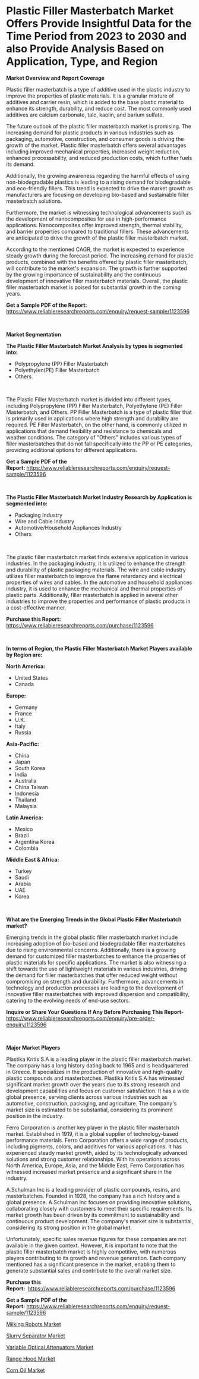 <p><h1>Plastic Filler Masterbatch Market Offers Provide Insightful Data for the Time Period from 2023 to 2030 and also Provide Analysis Based on Application, Type, and Region</h1></p><p><strong>Market Overview and Report Coverage</strong></p>
<p><p>Plastic filler masterbatch is a type of additive used in the plastic industry to improve the properties of plastic materials. It is a granular mixture of additives and carrier resin, which is added to the base plastic material to enhance its strength, durability, and reduce cost. The most commonly used additives are calcium carbonate, talc, kaolin, and barium sulfate.</p><p>The future outlook of the plastic filler masterbatch market is promising. The increasing demand for plastic products in various industries such as packaging, automotive, construction, and consumer goods is driving the growth of the market. Plastic filler masterbatch offers several advantages including improved mechanical properties, increased weight reduction, enhanced processability, and reduced production costs, which further fuels its demand.</p><p>Additionally, the growing awareness regarding the harmful effects of using non-biodegradable plastics is leading to a rising demand for biodegradable and eco-friendly fillers. This trend is expected to drive the market growth as manufacturers are focusing on developing bio-based and sustainable filler masterbatch solutions.</p><p>Furthermore, the market is witnessing technological advancements such as the development of nanocomposites for use in high-performance applications. Nanocomposites offer improved strength, thermal stability, and barrier properties compared to traditional fillers. These advancements are anticipated to drive the growth of the plastic filler masterbatch market.</p><p>According to the mentioned CAGR, the market is expected to experience steady growth during the forecast period. The increasing demand for plastic products, combined with the benefits offered by plastic filler masterbatch, will contribute to the market's expansion. The growth is further supported by the growing importance of sustainability and the continuous development of innovative filler masterbatch materials. Overall, the plastic filler masterbatch market is poised for substantial growth in the coming years.</p></p>
<p><strong>Get a Sample PDF of the Report:</strong> <a href="https://www.reliableresearchreports.com/enquiry/request-sample/1123596">https://www.reliableresearchreports.com/enquiry/request-sample/1123596</a></p>
<p>&nbsp;</p>
<p><strong>Market Segmentation</strong></p>
<p><strong>The Plastic Filler Masterbatch Market Analysis by types is segmented into:</strong></p>
<p><ul><li>Polypropylene (PP) Filler Masterbatch</li><li>Polyethylen(PE) Filler Masterbatch</li><li>Others</li></ul></p>
<p>&nbsp;</p>
<p><p>The Plastic Filler Masterbatch market is divided into different types, including Polypropylene (PP) Filler Masterbatch, Polyethylene (PE) Filler Masterbatch, and Others. PP Filler Masterbatch is a type of plastic filler that is primarily used in applications where high strength and durability are required. PE Filler Masterbatch, on the other hand, is commonly utilized in applications that demand flexibility and resistance to chemicals and weather conditions. The category of "Others" includes various types of filler masterbatches that do not fall specifically into the PP or PE categories, providing additional options for different applications.</p></p>
<p><strong>Get a Sample PDF of the Report:</strong>&nbsp;<a href="https://www.reliableresearchreports.com/enquiry/request-sample/1123596">https://www.reliableresearchreports.com/enquiry/request-sample/1123596</a></p>
<p>&nbsp;</p>
<p><strong>The Plastic Filler Masterbatch Market Industry Research by Application is segmented into:</strong></p>
<p><ul><li>Packaging Industry</li><li>Wire and Cable Industry</li><li>Automotive/Household Appliances Industry</li><li>Others</li></ul></p>
<p>&nbsp;</p>
<p><p>The plastic filler masterbatch market finds extensive application in various industries. In the packaging industry, it is utilized to enhance the strength and durability of plastic packaging materials. The wire and cable industry utilizes filler masterbatch to improve the flame retardancy and electrical properties of wires and cables. In the automotive and household appliances industry, it is used to enhance the mechanical and thermal properties of plastic parts. Additionally, filler masterbatch is applied in several other industries to improve the properties and performance of plastic products in a cost-effective manner.</p></p>
<p><strong>Purchase this Report:</strong>&nbsp; <a href="https://www.reliableresearchreports.com/purchase/1123596">https://www.reliableresearchreports.com/purchase/1123596</a></p>
<p>&nbsp;</p>
<p><strong>In terms of Region, the Plastic Filler Masterbatch Market Players available by Region are:</strong></p>
<p>
    <p> <strong> North America: </strong>
        <ul>
            <li>United States</li>
            <li>Canada</li>
        </ul>
        </p> 
    <p> <strong> Europe: </strong>
        <ul>
            <li>Germany</li>
            <li>France</li>
            <li>U.K.</li>
            <li>Italy</li>
            <li>Russia</li>
        </ul>
        </p> 
    <p> <strong> Asia-Pacific: </strong>
        <ul>
            <li>China</li>
            <li>Japan</li>
            <li>South Korea</li>
            <li>India</li>
            <li>Australia</li>
            <li>China Taiwan</li>
            <li>Indonesia</li>
            <li>Thailand</li>
            <li>Malaysia</li>
        </ul>
        </p> 
    <p> <strong> Latin America: </strong>
        <ul>
            <li>Mexico</li>
            <li>Brazil</li>
            <li>Argentina Korea</li>
            <li>Colombia</li>
        </ul>
        </p> 
    <p> <strong> Middle East & Africa: </strong>
        <ul>
            <li>Turkey</li>
            <li>Saudi</li>
            <li>Arabia</li>
            <li>UAE</li>
            <li>Korea</li>
        </ul>
    </p>
    </p>
<p>&nbsp;</p>
<p><strong>What are the Emerging Trends in the Global Plastic Filler Masterbatch market?</strong></p>
<p><p>Emerging trends in the global plastic filler masterbatch market include increasing adoption of bio-based and biodegradable filler masterbatches due to rising environmental concerns. Additionally, there is a growing demand for customized filler masterbatches to enhance the properties of plastic materials for specific applications. The market is also witnessing a shift towards the use of lightweight materials in various industries, driving the demand for filler masterbatches that offer reduced weight without compromising on strength and durability. Furthermore, advancements in technology and production processes are leading to the development of innovative filler masterbatches with improved dispersion and compatibility, catering to the evolving needs of end-use sectors.</p></p>
<p><strong>Inquire or Share Your Questions If Any Before Purchasing This Report</strong>- <a href="https://www.reliableresearchreports.com/enquiry/pre-order-enquiry/1123596">https://www.reliableresearchreports.com/enquiry/pre-order-enquiry/1123596</a></p>
<p>&nbsp;</p>
<p><strong>Major Market Players</strong></p>
<p><p>Plastika Kritis S.A is a leading player in the plastic filler masterbatch market. The company has a long history dating back to 1965 and is headquartered in Greece. It specializes in the production of innovative and high-quality plastic compounds and masterbatches. Plastika Kritis S.A has witnessed significant market growth over the years due to its strong research and development capabilities and focus on customer satisfaction. It has a wide global presence, serving clients across various industries such as automotive, construction, packaging, and agriculture. The company's market size is estimated to be substantial, considering its prominent position in the industry.</p><p>Ferro Corporation is another key player in the plastic filler masterbatch market. Established in 1919, it is a global supplier of technology-based performance materials. Ferro Corporation offers a wide range of products, including pigments, colors, and additives for various applications. It has experienced steady market growth, aided by its technologically advanced solutions and strong customer relationships. With its operations across North America, Europe, Asia, and the Middle East, Ferro Corporation has witnessed increased market presence and a significant share in the industry.</p><p>A.Schulman Inc is a leading provider of plastic compounds, resins, and masterbatches. Founded in 1928, the company has a rich history and a global presence. A.Schulman Inc focuses on providing innovative solutions, collaborating closely with customers to meet their specific requirements. Its market growth has been driven by its commitment to sustainability and continuous product development. The company's market size is substantial, considering its strong position in the global market.</p><p>Unfortunately, specific sales revenue figures for these companies are not available in the given context. However, it is important to note that the plastic filler masterbatch market is highly competitive, with numerous players contributing to its growth and revenue generation. Each company mentioned has a significant presence in the market, enabling them to generate substantial sales and contribute to the overall market size.</p></p>
<p><strong>Purchase this Report:</strong>&nbsp;&nbsp;<a href="https://www.reliableresearchreports.com/purchase/1123596">https://www.reliableresearchreports.com/purchase/1123596</a></p>
<p></p>
<p><strong>Get a Sample PDF of the Report:</strong>&nbsp;<a href="https://www.reliableresearchreports.com/enquiry/request-sample/1123596">https://www.reliableresearchreports.com/enquiry/request-sample/1123596</a></p>
<p><p><a href="https://medium.com/@stephenstevens11/milking-robots-market-size-market-outlook-and-market-forecast-2023-to-2030-8322c0ccda4a">Milking Robots Market</a></p><p><a href="https://medium.com/@stephenarmstrong52/slurry-separator-market-outlook-industry-overview-and-forecast-2023-to-2030-d9902839b097">Slurry Separator Market</a></p><p><a href="https://medium.com/@henrywheeler53/variable-optical-attenuators-market-trends-and-market-analysis-forecasted-for-period-2023-2030-5e94124fadd7">Variable Optical Attenuators Market</a></p><p><a href="https://medium.com/@nicholasgarcia1914/range-hood-market-trends-forecast-and-competitive-analysis-to-2030-3f02677b7c2d">Range Hood Market</a></p><p><a href="https://medium.com/@prachi.reportprime/corn-oil-market-insights-into-market-cagr-market-trends-and-growth-strategies-b43945f3a881">Corn Oil Market</a></p></p>